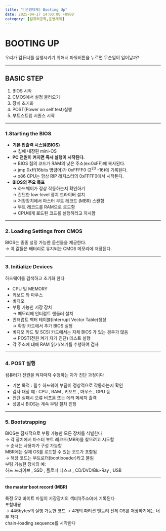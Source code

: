 ```yaml
---
title: "[운영체제] Booting Up"
date: 2025-04-17 14:00:00 +0900
category: [컴퓨터공학,운영체제]
---
```

# BOOTING UP
우리가 컴퓨터를 실행시키기 위해서 파워버튼을 누르면 무슨일이 일어날까?  

<hr style="border: none; border-top: 1px solid #ccc; height: 1px; width: 100%">

## BASIC STEP
1. BIOS 시작
2. CMOS에서 설정 불러오기
3. 장치 초기화
4. POST(Power on self test)실행
5. 부트스트랩 시퀀스 시작


<hr style="border: none; border-top: 1px solid #ccc; height: 1px; width: 100%">  

### 1.Starting the BIOS
+ **기본 입출력 시스템(BIOS)**  
    → 칩에 내장된 mini-OS  
+ **PC 전원이 켜지면 즉시 실행이 시작된다.**  
    → BIOS 칩의 코드가 RAM의 낮은 주소(ex:0xFF)에 복사된다.  
    → jmp 0xff(16bits 명령어)가 0xFFFF0 ($2^20$ -16)에 기록된다.  
    → x86 CPU는 항상 RIP 레지스터의 0xFFFF0에서 시작된다. 
+ **BIOS의 주요 목표**  
    → 하드웨어가 정상 작동하는지 확인하기    
    → 간단한 low-level 장치 드라이버 설치  
    → 저장장치에서 마스터 부트 레코드 (MBR) 스캔함  
        → 부트 레코드를 RAM으로 로드함  
        → CPU에게 로드된 코드를 실행하라고 지시함  


<hr style="border: none; border-top: 1px solid #ccc; height: 1px; width: 100%">

### 2. Loading Settings from CMOS
BIOS는 종종 설정 가능한 옵션들을 제공한다.  
    → 이 값들은 배터리로 유지되는 CMOS 메모리에 저장된다.  


<hr style="border: none; border-top: 1px solid #ccc; height: 1px; width: 100%">

### 3. Initialize Devices    
하드웨어를 검색하고 초기화 한다
+ CPU 및 MEMORY  
+ 키보드 와 마우스  
+ 비디오  
+ 부팅 가능한 저장 장치  
    → 메모리에 인터럽트 핸들러 설치   
+ 인터럽트 백터 테이블(Interrupt Vector Table)생성  
    → 확장 카드에서 추가 BIOS 실행  
+ 비디오 카드 및 SCSI 카드에서는 자체 BIOS 가 있는 경우가 많음  
    → POST(전원 켜기 자가 진단) 테스트 실행  
+ 각 주소에 대해 RAM 읽기/쓰기를 수행하여 검사  

<hr style="border: none; border-top: 1px solid #ccc; height: 1px; width: 100%">

### 4. POST 실행
컴퓨터가 전원을 켜자마자 수행하는 자가 진단 과정이다
+ 기본 목적 : 필수 하드웨어 부품이 정상적으로 작동하는지 확인  
+ 검사 대상 예 :
    CPU , RAM , 키보드 , 마우스 , GPU 등  
+ 진단 실패시 오류 비프음 또는 에러 메세지 출력   
+ 성공시 BIOS는 계속 부팅 절차 진행   

<hr style="border: none; border-top: 1px solid #ccc; height: 1px; width: 100%">

### 5. Bootstrapping
BIOS는 잠재적으로 부팅 가능한 모든 장치를 식별한다  
    → 각 장치에서 마스터 부트 레코드(MBR)를 찾으려고 시도함  
    → 순서는 사용자가 구성 가능함   
MBR에는 실제 OS를 로드할 수 있는 코드가 포함됨  
    → 해당 코드는 부트로더(bootlooader)라고 불림  
부팅 가능한 장치의 예:  
    하드 드라이브 , SSD , 플로피 디스크 , CD/DVD/Blu-Ray , USB  


<hr style="border: none; border-top: 1px solid #ccc; height: 1px; width: 100%">


#### the master boot record (MBR)
특정 512 바이트 파일이 저장장치의 섹터1(주소0)에 기록된다  
포함내용  
    → 446bytes의 실행 가능한 코드
    → 4개의 파티션 엔트리
전체 OS를 저장하기에는 너무 작다  
chain-loading sequence를 시작한다